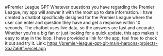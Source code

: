 #Premier League GPT
Whatever questions you have regarding the Premier League, my app will answer it with the most up to date information. I have created a chatbot specifically designed for the Premier League where the user can enter and question they have and get a response within 10 seconds. The chatbot uses live data, so the answers are fast and accurate. Whether you're a big fan or just looking for a quick update, this app makes it easy to stay in the loop. I have provided a link for the app, feel free to check it out and try it.
Link: https://premier-league-gpt-git-main-haroons-projects-3aa7a68f.vercel.app
